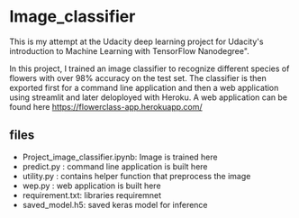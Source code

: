 # Image_classifier

This is my attempt at the Udacity deep learning project for Udacity's introduction to Machine Learning with TensorFlow Nanodegree". 

In this project, I trained an image classifier to recognize different species of flowers with over 98% accuracy on the test set. The classifier is then exported first for a command line application and then a web application using streamlit and later deloployed with Heroku. A web application can be found here https://flowerclass-app.herokuapp.com/

## files 
* Project_image_classifier.ipynb: Image is trained here
* predict.py : command line application is built here
* utility.py : contains helper function that preprocess the image
* wep.py : web application is built here
* requirement.txt: libraries requiremnet
* saved_model.h5: saved keras model for inference
